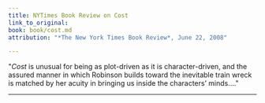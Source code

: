 ```yaml
---
title: NYTimes Book Review on Cost
link_to_original: 
book: book/cost.md
attribution: "*The New York Times Book Review*, June 22, 2008"

---
```

"*Cost* is unusual for being as plot-driven as it is character-driven, and the assured manner in which Robinson builds toward the inevitable train wreck is matched by her acuity in bringing us inside the characters’ minds...."

---